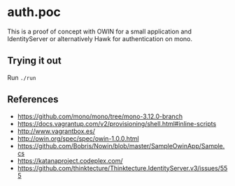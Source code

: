 # auth.poc

This is a proof of concept with OWIN for a small application and IdentityServer
or alternatively Hawk for authentication on mono.

## Trying it out

Run `./run`

## References

 - https://github.com/mono/mono/tree/mono-3.12.0-branch
 - https://docs.vagrantup.com/v2/provisioning/shell.html#inline-scripts
 - http://www.vagrantbox.es/
 - http://owin.org/spec/spec/owin-1.0.0.html
 - https://github.com/Bobris/Nowin/blob/master/SampleOwinApp/Sample.cs
 - https://katanaproject.codeplex.com/
 - https://github.com/thinktecture/Thinktecture.IdentityServer.v3/issues/555